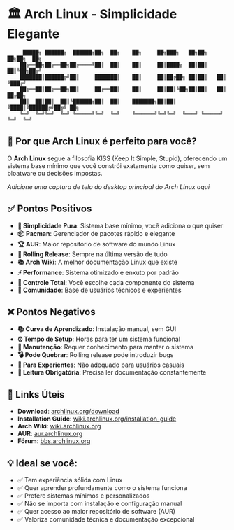 # 🏛️ Arch Linux - Simplicidade Elegante

```
     █████╗ ██████╗  ██████╗██╗  ██╗    ██╗     ██╗███╗   ██╗██╗   ██╗██╗  ██╗
    ██╔══██╗██╔══██╗██╔════╝██║  ██║    ██║     ██║████╗  ██║██║   ██║╚██╗██╔╝
    ███████║██████╔╝██║     ███████║    ██║     ██║██╔██╗ ██║██║   ██║ ╚███╔╝ 
    ██╔══██║██╔══██╗██║     ██╔══██║    ██║     ██║██║╚██╗██║██║   ██║ ██╔██╗ 
    ██║  ██║██║  ██║╚██████╗██║  ██║    ███████╗██║██║ ╚████║╚██████╔╝██╔╝ ██╗
    ╚═╝  ╚═╝╚═╝  ╚═╝ ╚═════╝╚═╝  ╚═╝    ╚══════╝╚═╝╚═╝  ╚═══╝ ╚═════╝ ╚═╝  ╚═╝
```

## 🎯 Por que Arch Linux é perfeito para você?

O **Arch Linux** segue a filosofia KISS (Keep It Simple, Stupid), oferecendo um sistema base mínimo que você constrói exatamente como quiser, sem bloatware ou decisões impostas.

<!-- INSERIR SCREENSHOT DA TELA PRINCIPAL DO ARCH LINUX AQUI -->
*Adicione uma captura de tela do desktop principal do Arch Linux aqui*

## ✅ Pontos Positivos

- **🎯 Simplicidade Pura**: Sistema base mínimo, você adiciona o que quiser
- **📦 Pacman**: Gerenciador de pacotes rápido e elegante
- **🏆 AUR**: Maior repositório de software do mundo Linux
- **🌊 Rolling Release**: Sempre na última versão de tudo
- **📚 Arch Wiki**: A melhor documentação Linux que existe
- **⚡ Performance**: Sistema otimizado e enxuto por padrão
- **🔧 Controle Total**: Você escolhe cada componente do sistema
- **👥 Comunidade**: Base de usuários técnicos e experientes

## ❌ Pontos Negativos

- **📚 Curva de Aprendizado**: Instalação manual, sem GUI
- **⏰ Tempo de Setup**: Horas para ter um sistema funcional
- **🔄 Manutenção**: Requer conhecimento para manter o sistema
- **💣 Pode Quebrar**: Rolling release pode introduzir bugs
- **🎯 Para Experientes**: Não adequado para usuários casuais
- **📖 Leitura Obrigatória**: Precisa ler documentação constantemente

## 🔗 Links Úteis

- **Download**: [archlinux.org/download](https://archlinux.org/download/)
- **Installation Guide**: [wiki.archlinux.org/installation_guide](https://wiki.archlinux.org/title/Installation_guide)
- **Arch Wiki**: [wiki.archlinux.org](https://wiki.archlinux.org/)
- **AUR**: [aur.archlinux.org](https://aur.archlinux.org/)
- **Fórum**: [bbs.archlinux.org](https://bbs.archlinux.org/)

## 💡 Ideal se você:
- ✅ Tem experiência sólida com Linux
- ✅ Quer aprender profundamente como o sistema funciona
- ✅ Prefere sistemas mínimos e personalizados
- ✅ Não se importa com instalação e configuração manual
- ✅ Quer acesso ao maior repositório de software (AUR)
- ✅ Valoriza comunidade técnica e documentação excepcional